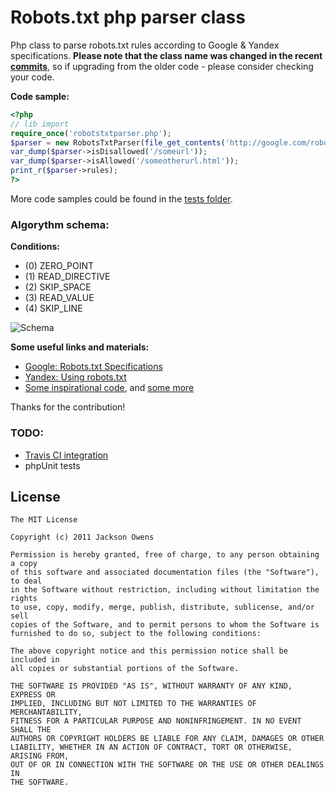 Robots.txt php parser class
=====================

Php class to parse robots.txt rules according to Google & Yandex specifications. **Please note that the class name was changed in the recent [commits](https://github.com/t1gor/Robots.txt-Parser-Class/commit/b4db1555cd35f3f3d34845af53aa403a8537fbef#diff-ff40970a7a5d1e6998d9eafe3e228456L19)**, so if upgrading from the older code - please consider checking your code.

**Code sample:**
```php
<?php
// lib import
require_once('robotstxtparser.php');
$parser = new RobotsTxtParser(file_get_contents('http://google.com/robots.txt'));
var_dump($parser->isDisallowed('/someurl'));
var_dump($parser->isAllowed('/someotherurl.html'));
print_r($parser->rules);
?>
```

More code samples could be found in the [tests folder](https://github.com/t1gor/Robots.txt-Parser-Class/tree/master/test).

### Algorythm schema:
**Conditions:**
* (0) ZERO_POINT
* (1) READ_DIRECTIVE
* (2) SKIP_SPACE
* (3) READ_VALUE
* (4) SKIP_LINE

![Schema](https://raw.githubusercontent.com/t1gor/Robots.txt-Parser-Class/master/assets/schema.png)

**Some useful links and materials:**
* [Google: Robots.txt Specifications](https://developers.google.com/webmasters/control-crawl-index/docs/robots_txt)
* [Yandex: Using robots.txt](http://help.yandex.com/webmaster/?id=1113851)
* [Some inspirational code](http://socoder.net/index.php?snippet=23824), and [some more](http://www.the-art-of-web.com/php/parse-robots/#.UP0C1ZGhM6I)

Thanks for the contribution!

### TODO:
 * [Travis CI integration](https://travis-ci.org/getting_started)
 * phpUnit tests

License
-------

    The MIT License

    Copyright (c) 2011 Jackson Owens

    Permission is hereby granted, free of charge, to any person obtaining a copy
    of this software and associated documentation files (the "Software"), to deal
    in the Software without restriction, including without limitation the rights
    to use, copy, modify, merge, publish, distribute, sublicense, and/or sell
    copies of the Software, and to permit persons to whom the Software is
    furnished to do so, subject to the following conditions:

    The above copyright notice and this permission notice shall be included in
    all copies or substantial portions of the Software.

    THE SOFTWARE IS PROVIDED "AS IS", WITHOUT WARRANTY OF ANY KIND, EXPRESS OR
    IMPLIED, INCLUDING BUT NOT LIMITED TO THE WARRANTIES OF MERCHANTABILITY,
    FITNESS FOR A PARTICULAR PURPOSE AND NONINFRINGEMENT. IN NO EVENT SHALL THE
    AUTHORS OR COPYRIGHT HOLDERS BE LIABLE FOR ANY CLAIM, DAMAGES OR OTHER
    LIABILITY, WHETHER IN AN ACTION OF CONTRACT, TORT OR OTHERWISE, ARISING FROM,
    OUT OF OR IN CONNECTION WITH THE SOFTWARE OR THE USE OR OTHER DEALINGS IN
    THE SOFTWARE.
